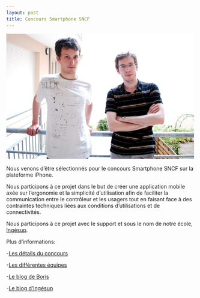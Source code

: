 ```yaml
---
layout: post
title: Concours Smartphone SNCF
---
```

![](/img/tumblr_lhny6von4Q1qgcouj.jpg)

Nous venons d’être sélectionnés pour le concours Smartphone SNCF sur la
plateforme iPhone.

Nous participons à ce projet dans le but de créer une application mobile axée
sur l’ergonomie et la simplicité d’utilisation afin de faciliter la
communication entre le contrôleur et les usagers tout en faisant face à des
contraintes techniques liées aux conditions d’utilisations et de
connectivités.

Nous participons à ce projet avec le support et sous le nom de notre école,
[Ingésup](http://www.ingesup.com).

Plus d’informations:

-[Les détails du concours](http://www.01net.com/statiquesv6/sncf/pres.html)

-[Les différentes équipes](http://pro.01net.com/editorial/519496/concours-smartphone-sncf-voici-les-candidats/)

-[Le blog de Boris](http://www.bcharp.fr)

-[Le blog d’Ingésup](http://blog.ingesup.com)
